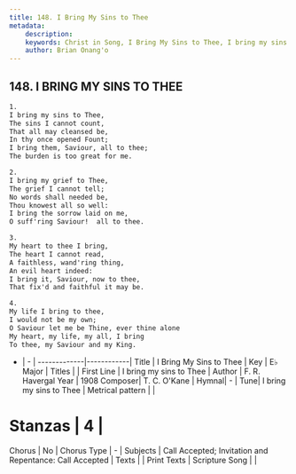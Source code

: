 ```yaml
---
title: 148. I Bring My Sins to Thee
metadata:
    description: 
    keywords: Christ in Song, I Bring My Sins to Thee, I bring my sins to Thee, 
    author: Brian Onang'o
---
```



## 148. I BRING MY SINS TO THEE

```txt
1.
I bring my sins to Thee,
The sins I cannot count,
That all may cleansed be,
In thy once opened Fount; 
I bring them, Saviour, all to thee;
The burden is too great for me.

2.
I bring my grief to Thee,
The grief I cannot tell;
No words shall needed be,
Thou knowest all so well:
I bring the sorrow laid on me,
O suff'ring Saviour!  all to thee.

3.
My heart to thee I bring,
The heart I cannot read,
A faithless, wand'ring thing,
An evil heart indeed:
I bring it, Saviour, now to thee,
That fix'd and faithful it may be.

4.
My life I bring to thee,
I would not be my own;
O Saviour let me be Thine, ever thine alone
My heart, my life, my all, I bring
To thee, my Saviour and my King.
```

- |   -  |
-------------|------------|
Title | I Bring My Sins to Thee |
Key | E♭ Major |
Titles |  |
First Line | I bring my sins to Thee |
Author | F. R. Havergal
Year | 1908
Composer| T. C. O&#039;Kane |
Hymnal|  - |
Tune| I bring my sins to Thee |
Metrical pattern | |
# Stanzas | 4 |
Chorus | No |
Chorus Type | - |
Subjects | Call Accepted; Invitation and Repentance: Call Accepted |
Texts |  |
Print Texts | 
Scripture Song |  |
  
